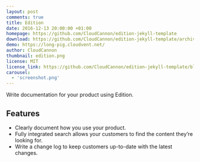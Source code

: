 ```yaml
---
layout: post
comments: true
title: Edition
date: 2016-12-13 20:00:00 +01:00
homepage: https://github.com/CloudCannon/edition-jekyll-template
download: https://github.com/CloudCannon/edition-jekyll-template/archive/master.zip
demo: https://long-pig.cloudvent.net/
author: CloudCannon
thumbnail: edition.png
license: MIT
license_link: https://github.com/CloudCannon/edition-jekyll-template/blob/master/LICENSE
carousel:
  - 'screenshot.png'
---
```


Write documentation for your product using Edition.

## Features

* Clearly document how you use your product.
* Fully integrated search allows your customers to find the content they’re looking for.
* Write a change log to keep customers up-to-date with the latest changes.
